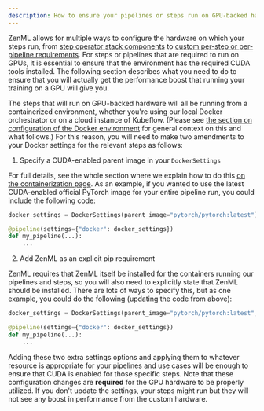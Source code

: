 ```yaml
---
description: How to ensure your pipelines or steps run on GPU-backed hardware
---
```


ZenML allows for multiple ways to configure the hardware on which your steps
run, from [step operator stack
components](../../component-gallery/step-operators/step-operators.md) to [custom
per-step or per-pipeline
requirements](../../advanced-guide/pipelines/settings.md). For steps or
pipelines that are required to run on GPUs, it is essential to ensure that the
environment has the required CUDA tools installed. The following section describes what
you need to do to ensure that you will actually get the performance boost that
running your training on a GPU will give you.

The steps that will run on GPU-backed hardware will all be running from a
containerized environment, whether you're using our local Docker orchestrator or
on a cloud instance of Kubeflow. (Please see [the section on configuration of the
Docker environment](../../advanced-guide/pipelines/containerization.md) for
general context on this and what follows.) For this reason, you will need to
make two amendments to your Docker settings for the relevant steps as follows:

1. Specify a CUDA-enabled parent image in your `DockerSettings`

For full details, see the whole section where we explain how to do this [on the
containerization page](../../advanced-guide/pipelines/containerization.md). As
an example, if you wanted to use the latest CUDA-enabled official PyTorch image
for your entire pipeline run, you could include the following code:

```python
docker_settings = DockerSettings(parent_image="pytorch/pytorch:latest")

@pipeline(settings={"docker": docker_settings})
def my_pipeline(...):
    ...
```

2. Add ZenML as an explicit pip requirement

ZenML requires that ZenML itself be installed for the containers running our
pipelines and steps, so you will also need to explicitly state that ZenML should
be installed. There are lots of ways to specify this, but as one example, you
could do the following (updating the code from above):

```python
docker_settings = DockerSettings(parent_image="pytorch/pytorch:latest", requirements=["zenml==0.20.5", "torchvision"])

@pipeline(settings={"docker": docker_settings})
def my_pipeline(...):
    ...
```

Adding these two extra settings options and applying them to whatever resource
is appropriate for your pipelines and use cases will be enough to ensure that
CUDA is enabled for those specific steps. Note that these configuration changes
are **required** for the GPU hardware to be properly utilized. If you don't
update the settings, your steps might run but they will not see any boost in
performance from the custom hardware.
